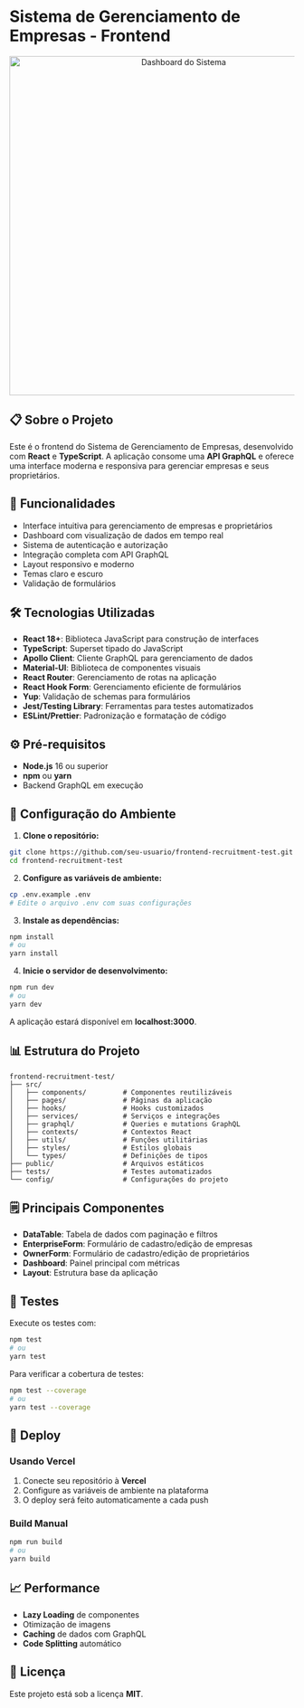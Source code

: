 # Sistema de Gerenciamento de Empresas - Frontend

<div align="center">
  <img src="assets/images/dashboard.png" alt="Dashboard do Sistema" width="600">
</div>

## 📋 Sobre o Projeto

Este é o frontend do Sistema de Gerenciamento de Empresas, desenvolvido com **React** e **TypeScript**. A aplicação consome uma **API GraphQL** e oferece uma interface moderna e responsiva para gerenciar empresas e seus proprietários.

## 🚀 Funcionalidades

- Interface intuitiva para gerenciamento de empresas e proprietários
- Dashboard com visualização de dados em tempo real
- Sistema de autenticação e autorização
- Integração completa com API GraphQL
- Layout responsivo e moderno
- Temas claro e escuro
- Validação de formulários

## 🛠️ Tecnologias Utilizadas

- **React 18+**: Biblioteca JavaScript para construção de interfaces
- **TypeScript**: Superset tipado do JavaScript
- **Apollo Client**: Cliente GraphQL para gerenciamento de dados
- **Material-UI**: Biblioteca de componentes visuais
- **React Router**: Gerenciamento de rotas na aplicação
- **React Hook Form**: Gerenciamento eficiente de formulários
- **Yup**: Validação de schemas para formulários
- **Jest/Testing Library**: Ferramentas para testes automatizados
- **ESLint/Prettier**: Padronização e formatação de código

## ⚙️ Pré-requisitos

- **Node.js** 16 ou superior
- **npm** ou **yarn**
- Backend GraphQL em execução

## 🔧 Configuração do Ambiente

1. **Clone o repositório:**

```bash
git clone https://github.com/seu-usuario/frontend-recruitment-test.git
cd frontend-recruitment-test
```

2. **Configure as variáveis de ambiente:**

```bash
cp .env.example .env
# Edite o arquivo .env com suas configurações
```

3. **Instale as dependências:**

```bash
npm install
# ou
yarn install
```

4. **Inicie o servidor de desenvolvimento:**

```bash
npm run dev
# ou
yarn dev
```

A aplicação estará disponível em **localhost:3000**.

## 📊 Estrutura do Projeto

```
frontend-recruitment-test/
├── src/
│   ├── components/         # Componentes reutilizáveis
│   ├── pages/              # Páginas da aplicação
│   ├── hooks/              # Hooks customizados
│   ├── services/           # Serviços e integrações
│   ├── graphql/            # Queries e mutations GraphQL
│   ├── contexts/           # Contextos React
│   ├── utils/              # Funções utilitárias
│   ├── styles/             # Estilos globais
│   └── types/              # Definições de tipos
├── public/                 # Arquivos estáticos
├── tests/                  # Testes automatizados
└── config/                 # Configurações do projeto
```

## 🗒️ Principais Componentes

- **DataTable**: Tabela de dados com paginação e filtros
- **EnterpriseForm**: Formulário de cadastro/edição de empresas
- **OwnerForm**: Formulário de cadastro/edição de proprietários
- **Dashboard**: Painel principal com métricas
- **Layout**: Estrutura base da aplicação

## 🧪 Testes

Execute os testes com:

```bash
npm test
# ou
yarn test
```

Para verificar a cobertura de testes:

```bash
npm test --coverage
# ou
yarn test --coverage
```

## 🚀 Deploy

### Usando Vercel

1. Conecte seu repositório à **Vercel**
2. Configure as variáveis de ambiente na plataforma
3. O deploy será feito automaticamente a cada push

### Build Manual

```bash
npm run build
# ou
yarn build
```

## 📈 Performance

- **Lazy Loading** de componentes
- Otimização de imagens
- **Caching** de dados com GraphQL
- **Code Splitting** automático

## 📄 Licença

Este projeto está sob a licença **MIT**.
